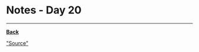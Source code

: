 # Notes - Day 20



---
**<a href = "https://github.com/scottie-l/reading-notes/tree/main/reading-notes-401">Back</a>**

<a href = "">"Source"</a>